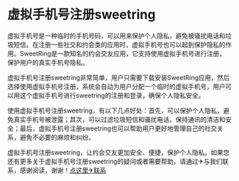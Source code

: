 # 虚拟手机号注册sweetring

虚拟手机号是一种临时的手机号码，可以用来保护个人隐私，避免被骚扰电话和垃圾短信。在注册一些社交和约会类的应用时，虚拟手机号也可以起到保护隐私的作用。SweetRing是一款知名的约会交友应用，它支持使用虚拟手机号进行注册，保护用户的真实手机号隐私。

虚拟手机号注册sweetring非常简单，用户只需要下载安装SweetRing应用，然后选择使用虚拟手机号注册，系统会自动为用户分配一个临时的虚拟手机号，用户可以用这个虚拟手机号进行sweetring的注册和登录，确保个人隐私安全。

使用虚拟手机号注册sweetring，有以下几点好处：首先，可以保护个人隐私，避免真实手机号被泄露；其次，可以过滤垃圾短信和骚扰电话，保持通讯的清洁和安全；最后，虚拟手机号注册sweetring也可以帮助用户更好地管理自己的社交关系，避免不必要的麻烦和纠纷。

虚拟手机号注册sweetring，让约会交友更加安全、便捷，保护个人隐私。如果您还有更多关于虚拟手机号注册sweetring的疑问或者需要帮助，请通过✈与我们联系，感谢阅读，谢谢！[点这里✈联系](https://ww.k02.cc)